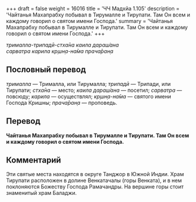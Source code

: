 +++
draft = false
weight = 16016
title = 'ЧЧ Мадхйа 1.105'
description = 'Чайтанья Махапрабху побывал в Тирумалле и Тирупати. Там Он всем и каждому говорил о святом имени Господа.'
summary = 'Чайтанья Махапрабху побывал в Тирумалле и Тирупати. Там Он всем и каждому говорил о святом имени Господа.'
+++

_трималла-трипадӣ-стха̄на каила дараш́ана  
сарватра карила кр̣шн̣а-на̄ма прача̄ран̣а_

## Пословный перевод

_трималла_ — Трималла, или Тирумалла; _трипадӣ_ — Трипади, или Тирупати; _стха̄на_ — место; _каила_ _дараш́ана_ — посетил; _сарватра_ — повсюду; _карила_ — осуществлял; _кр̣шн̣а_\-_на̄ма_ — святого имени Господа Кришны; _прача̄ран̣а_ — проповедь.

## Перевод

**Чайтанья Махапрабху побывал в Тирумалле и Тирупати. Там Он всем и каждому говорил о святом имени Господа.**

## Комментарий

Эти святые места находятся в округе Танджор в Южной Индии. Храм Тирупати расположен в долине Венкатачалы (горы Венката), и в нем поклоняются Божеству Господа Рамачандры. На вершине горы стоит знаменитый храм Баладжи.

